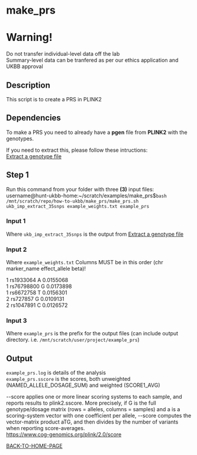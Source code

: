 # make_prs

# Warning!
Do not transfer individual-level data off the lab    
Summary-level data can be tranfered as per our ethics application and UKBB approval   

## Description
This script is to create a PRS in PLINK2 

## Dependencies
To make a PRS you need to already have a **pgen** file from **PLINK2** with the genotypes.       

If you need to extract this, please follow these intructions:        
[Extract a genotype file](https://github.com/hunt-genes/how-to-ukbb/blob/main/extract/extract.md)    

## Step 1
Run this command from your folder with three **(3)** input files:     
username@hunt-ukbb-home:~/scratch/examples/make_prs$`bash /mnt/scratch/repo/how-to-ukbb/make_prs/make_prs.sh ukb_imp_extract_35snps example_weights.txt example_prs`

### Input 1 
Where `ukb_imp_extract_35snps` is the output from [Extract a genotype file](https://github.com/hunt-genes/how-to-ukbb/blob/main/extract/extract.md)     

### Input 2 
Where `example_weights.txt` Columns MUST be in this order (chr marker_name effect_allele beta)!       

1	rs1933064	A	0.0155068    
1	rs76798800	G	0.0173898    
1	rs6672758	T	0.0156301    
2	rs727857	G	0.0109131    
2	rs1047891	C	0.0126572    

### Input 3 
Where `example_prs` is the prefix for the output files (can include output directory. i.e. `/mnt/scratch/user/project/example_prs`)        

## Output   
`example_prs.log` is details of the analysis    
`example_prs.sscore` is the scores, both unweighted (NAMED_ALLELE_DOSAGE_SUM) and weighted (SCORE1_AVG) 

--score applies one or more linear scoring systems to each sample, and reports results to plink2.sscore. More precisely, if G is the full genotype/dosage matrix (rows = alleles, columns = samples) and a is a scoring-system vector with one coefficient per allele, --score computes the vector-matrix product aTG, and then divides by the number of variants when reporting score-averages.    
https://www.cog-genomics.org/plink/2.0/score    

[BACK-TO-HOME-PAGE](https://github.com/hunt-genes/how-to-ukbb)
